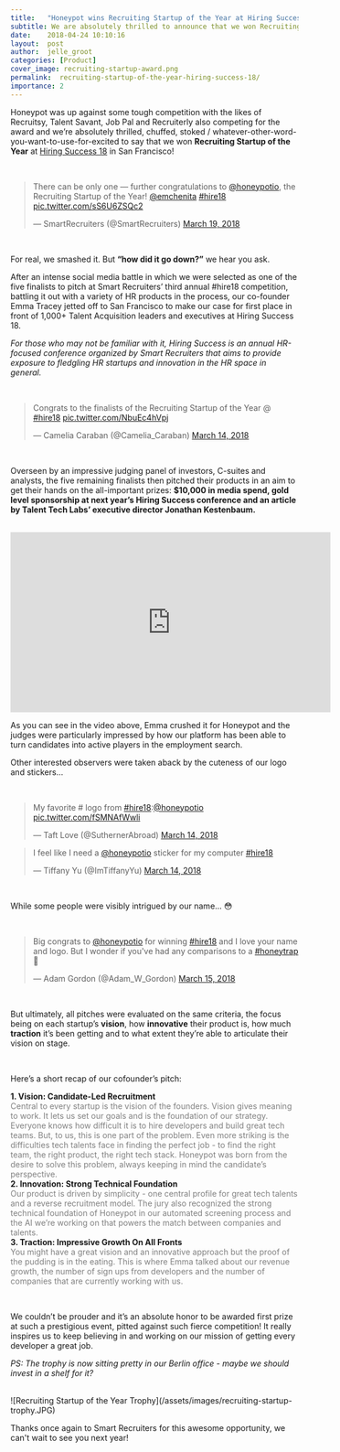 ```yaml
---
title:   "Honeypot wins Recruiting Startup of the Year at Hiring Success 18"
subtitle: We are absolutely thrilled to announce that we won Recruiting Startup of the Year at Hiring Success 18 in San Francisco!
date:    2018-04-24 10:10:16
layout:  post
author:  jelle_groot
categories: [Product]
cover_image: recruiting-startup-award.png
permalink:  recruiting-startup-of-the-year-hiring-success-18/
importance: 2
---
```


Honeypot was up against some tough competition with the likes of Recruitsy, Talent Savant, Job Pal and Recruiterly also competing for the award and we’re absolutely thrilled, chuffed, stoked / whatever-other-word-you-want-to-use-for-excited to say that we won **Recruiting Startup of the Year** at [Hiring Success 18](http://hire18.com/) in San Francisco!

<!--more-->

<br />

<blockquote class="twitter-tweet" data-lang="en"><p lang="en" dir="ltr">There can be only one — further congratulations to <a href="https://twitter.com/honeypotio?ref_src=twsrc%5Etfw">@honeypotio</a>, the Recruiting Startup of the Year! <a href="https://twitter.com/emchenita?ref_src=twsrc%5Etfw">@emchenita</a> <a href="https://twitter.com/hashtag/hire18?src=hash&amp;ref_src=twsrc%5Etfw">#hire18</a> <a href="https://t.co/sS6U6ZSQc2">pic.twitter.com/sS6U6ZSQc2</a></p>&mdash; SmartRecruiters (@SmartRecruiters) <a href="https://twitter.com/SmartRecruiters/status/975772919145156608?ref_src=twsrc%5Etfw">March 19, 2018</a></blockquote>
<script async src="https://platform.twitter.com/widgets.js" charset="utf-8"></script>

<br />

For real, we smashed it. But **“how did it go down?”** we hear you ask. 

After an intense social media battle in which we were selected as one of the five finalists to pitch at Smart Recruiters’ third annual #hire18 competition, battling it out with a variety of HR products in the process, our co-founder Emma Tracey jetted off to San Francisco to make our case for first place in front of 1,000+ Talent Acquisition leaders and executives at Hiring Success 18.

*For those who may not be familiar with it, Hiring Success is an annual HR-focused conference organized by Smart Recruiters that aims to provide exposure to fledgling HR startups and innovation in the HR space in general.*

<br />

<blockquote class="twitter-tweet" data-lang="en"><p lang="en" dir="ltr">Congrats to the finalists of the Recruiting Startup of the Year @ <a href="https://twitter.com/hashtag/hire18?src=hash&amp;ref_src=twsrc%5Etfw">#hire18</a> <a href="https://t.co/NbuEc4hVpj">pic.twitter.com/NbuEc4hVpj</a></p>&mdash; Camelia Caraban (@Camelia_Caraban) <a href="https://twitter.com/Camelia_Caraban/status/974049232180035585?ref_src=twsrc%5Etfw">March 14, 2018</a></blockquote>
<script async src="https://platform.twitter.com/widgets.js" charset="utf-8"></script>

<br />

Overseen by an impressive judging panel of investors, C-suites and analysts, the five remaining finalists then pitched their products in an aim to get their hands on the all-important prizes: **$10,000 in media spend, gold level sponsorship at next year’s Hiring Success conference and an article by Talent Tech Labs’ executive director Jonathan Kestenbaum.**

<br />

<iframe width="560" height="315" src="https://www.youtube.com/embed/qiC8YPtZpdY" frameborder="0" allow="autoplay; encrypted-media" allowfullscreen></iframe>

<br />

As you can see in the video above, Emma crushed it for Honeypot and the judges were particularly impressed by how our platform has been able to turn candidates into active players in the employment search.

Other interested observers were taken aback by the cuteness of our logo and stickers...

<br />

<blockquote class="twitter-tweet" data-lang="en"><p lang="en" dir="ltr">My favorite # logo from <a href="https://twitter.com/hashtag/hire18?src=hash&amp;ref_src=twsrc%5Etfw">#hire18</a>:<a href="https://twitter.com/honeypotio?ref_src=twsrc%5Etfw">@honeypotio</a> <a href="https://t.co/fSMNAfWwli">pic.twitter.com/fSMNAfWwli</a></p>&mdash; Taft Love (@SuthernerAbroad) <a href="https://twitter.com/SuthernerAbroad/status/974052835946975232?ref_src=twsrc%5Etfw">March 14, 2018</a></blockquote>
<script async src="https://platform.twitter.com/widgets.js" charset="utf-8"></script>

<blockquote class="twitter-tweet" data-lang="en"><p lang="en" dir="ltr">I feel like I need a <a href="https://twitter.com/honeypotio?ref_src=twsrc%5Etfw">@honeypotio</a> sticker for my computer <a href="https://twitter.com/hashtag/hire18?src=hash&amp;ref_src=twsrc%5Etfw">#hire18</a></p>&mdash; Tiffany Yu (@ImTiffanyYu) <a href="https://twitter.com/ImTiffanyYu/status/974052422208208897?ref_src=twsrc%5Etfw">March 14, 2018</a></blockquote>
<script async src="https://platform.twitter.com/widgets.js" charset="utf-8"></script>

<br />

While some people were visibly intrigued by our name... 😳

<br />

<blockquote class="twitter-tweet" data-lang="en"><p lang="en" dir="ltr">Big congrats to <a href="https://twitter.com/honeypotio?ref_src=twsrc%5Etfw">@honeypotio</a> for winning <a href="https://twitter.com/hashtag/hire18?src=hash&amp;ref_src=twsrc%5Etfw">#hire18</a> and I love your name and logo. But I wonder if you&#39;ve had any comparisons to a <a href="https://twitter.com/hashtag/honeytrap?src=hash&amp;ref_src=twsrc%5Etfw">#honeytrap</a> 🤷</p>&mdash; Adam Gordon (@Adam_W_Gordon) <a href="https://twitter.com/Adam_W_Gordon/status/974235249839403008?ref_src=twsrc%5Etfw">March 15, 2018</a></blockquote>
<script async src="https://platform.twitter.com/widgets.js" charset="utf-8"></script>

<br />

But ultimately, all pitches were evaluated on the same criteria, the focus being on each startup’s **vision**, how **innovative** their product is, how much **traction** it’s been getting and to what extent they’re able to articulate their vision on stage.

<br />

Here’s a short recap of our cofounder’s pitch:
<br />

**1. Vision: Candidate-Led Recruitment**
<br />
<font color="grey">Central to every startup is the vision of the founders. Vision gives meaning to work. It lets us set our goals and is the foundation of our strategy. Everyone knows how difficult it is to hire developers and build great tech teams. But, to us, this is one part of the problem. Even more striking is the difficulties tech talents face in finding the perfect job - to find the right team, the right product, the right tech stack. Honeypot was born from the desire to solve this problem, always keeping in mind the candidate’s perspective.</font>
<br />
**2. Innovation: Strong Technical Foundation**
<br />
<font color="grey">Our product is driven by simplicity - one central profile for great tech talents and a reverse recruitment model. The jury also recognized the strong technical foundation of Honeypot in our automated screening process and the AI we’re working on that powers the match between companies and talents.</font>
<br />
**3. Traction: Impressive Growth On All Fronts**
<br />
<font color="grey">You might have a great vision and an innovative approach but the proof of the pudding is in the eating. This is where Emma talked about our revenue growth, the number of sign ups from developers and the number of companies that are currently working with us.</font>

<br />

We couldn’t be prouder and it’s an absolute honor to be awarded first prize at such a prestigious event, pitted against such fierce competition! It really inspires us to keep believing in and working on our mission of getting every developer a great job.

*PS: The trophy is now sitting pretty in our Berlin office - maybe we should invest in a shelf for it?*

<br />
![Recruiting Startup of the Year Trophy](/assets/images/recruiting-startup-trophy.JPG)

<br />

Thanks once again to Smart Recruiters for this awesome opportunity, we can't wait to see you next year!
